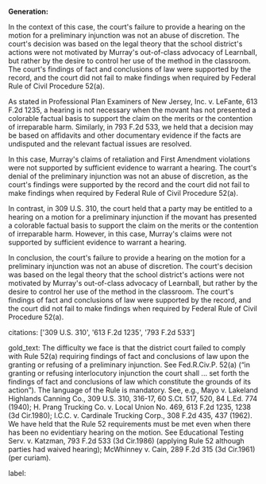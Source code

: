 **Generation:**


In the context of this case, the court's failure to provide a hearing on the motion for a preliminary injunction was not an abuse of discretion. The court's decision was based on the legal theory that the school district's actions were not motivated by Murray's out-of-class advocacy of Learnball, but rather by the desire to control her use of the method in the classroom. The court's findings of fact and conclusions of law were supported by the record, and the court did not fail to make findings when required by Federal Rule of Civil Procedure 52(a).

As stated in Professional Plan Examiners of New Jersey, Inc. v. LeFante, 613 F.2d 1235, a hearing is not necessary when the movant has not presented a colorable factual basis to support the claim on the merits or the contention of irreparable harm. Similarly, in 793 F.2d 533, we held that a decision may be based on affidavits and other documentary evidence if the facts are undisputed and the relevant factual issues are resolved.

In this case, Murray's claims of retaliation and First Amendment violations were not supported by sufficient evidence to warrant a hearing. The court's denial of the preliminary injunction was not an abuse of discretion, as the court's findings were supported by the record and the court did not fail to make findings when required by Federal Rule of Civil Procedure 52(a).

In contrast, in 309 U.S. 310, the court held that a party may be entitled to a hearing on a motion for a preliminary injunction if the movant has presented a colorable factual basis to support the claim on the merits or the contention of irreparable harm. However, in this case, Murray's claims were not supported by sufficient evidence to warrant a hearing.

In conclusion, the court's failure to provide a hearing on the motion for a preliminary injunction was not an abuse of discretion. The court's decision was based on the legal theory that the school district's actions were not motivated by Murray's out-of-class advocacy of Learnball, but rather by the desire to control her use of the method in the classroom. The court's findings of fact and conclusions of law were supported by the record, and the court did not fail to make findings when required by Federal Rule of Civil Procedure 52(a).

citations: ['309 U.S. 310', '613 F.2d 1235', '793 F.2d 533']

gold_text: The difficulty we face is that the district court failed to comply with Rule 52(a) requiring findings of fact and conclusions of law upon the granting or refusing of a preliminary injunction. See Fed.R.Civ.P. 52(a) (“in granting or refusing interlocutory injunction the court shall ... set forth the findings of fact and conclusions of law which constitute the grounds of its action”). The language of the Rule is mandatory. See, e.g., Mayo v. Lakeland Highlands Canning Co., 309 U.S. 310, 316-17, 60 S.Ct. 517, 520, 84 L.Ed. 774 (1940); H. Prang Trucking Co. v. Local Union No. 469, 613 F.2d 1235, 1238 (3d Cir.1980); I.C.C. v. Cardinale Trucking Corp., 308 F.2d 435, 437 (1962). We have held that the Rule 52 requirements must be met even when there has been no evidentiary hearing on the motion. See Educational Testing Serv. v. Katzman, 793 F.2d 533 (3d Cir.1986) (applying Rule 52 although parties had waived hearing); McWhinney v. Cain, 289 F.2d 315 (3d Cir.1961) (per curiam).

label: 